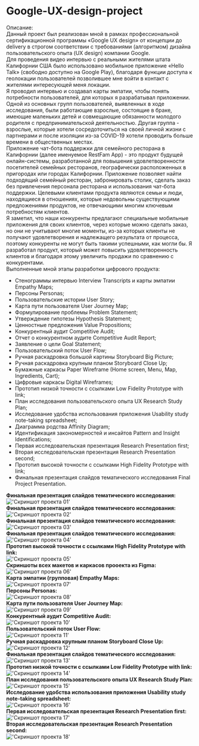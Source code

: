 # Google-UX-design-project

Описание:<br />
Данный проект был реализован мной в рамках профессиональной сертификационной программы «Google UX design» от концепции до delivery в строгом соответствии с требованиями (алгоритмом) дизайна пользовательского опыта (UX design) компании Google.<br />
Для проведения видео интервью с реальными жителями штата Калифорнии США было использовано мобильное приложение «Hello Talk» (свободно доступно на Google Play), благодаря функции доступа к геолокации пользователей позволившее мне войти в контакт с жителями интересующей меня локации.<br />
Я проводил интервью и создавал карты эмпатии, чтобы понять потребности пользователей, для которых я разрабатывал приложении. Одной из основных групп пользователей, выявленных в ходе исследования, были работающие взрослые, состоящие в браке, имеющие маленьких детей и совмещающие обязанности молодого родителя с предпринимательской деятельностью. Другая группа - взрослые, которые хотели сосредоточиться на своей личной жизни с партнерами и после изоляции из-за COVID-19 хотели проводить больше времени в общественных местах.<br />
Приложение чат-бота поддержки для семейного ресторана в Калифорнии (далее именуемое RestFam App) - это продукт будущей онлайн-системы, разработанной для повышения удовлетворенности посетителей семейных ресторанов, географически расположенных в пригородах или городах Калифорнии. Приложение позволяет найти подходящий семейный ресторан, забронировать столик, сделать заказ без привлечения персонала ресторана и использования чат-бота поддержки. Целевыми клиентами продукта являются семьи и люди, находящиеся в отношениях, которые недовольны существующими предложениями продуктов, не отвечающими многим ключевым потребностям клиентов.<br />
Я заметил, что наши конкуренты предлагают специальные мобильные приложения для своих клиентов, через которые можно сделать заказ, но они не учитывают многие моменты, из-за которых клиенты не получают удовлетворения и надлежащего результата от процесса, поэтому конкуренты не могут быть такими успешными, как могли бы. Я разработал продукт, который может повысить удовлетворенность клиентов и благодаря этому увеличить продажи по сравнению с конкурентами.<br />
Выполненные мной этапы разработки цифрового продукта:<br />

- Стенограммы интервью Interview Transcripts и карты эмпатии Empathy Maps;<br />
- Персоны Personas;<br />
- Пользовательские истории User Story;<br />
- Карта пути пользователя User Journey Map;<br />
- Формулирование проблемы Problem Statement;<br />
- Утверждение гипотезы Hypothesis Statement;<br />
- Ценностные предложения Value Propositions;<br />
- Конкурентный аудит Competitive Audit;<br />
- Отчет о конкурентном аудите Competitive Audit Report;<br />
- Заявление о цели Goal Statement;<br />
- Пользовательский поток User Flow;<br />
- Ручная раскадровка большой картины Storyboard Big Picture;<br />
- Ручная раскадровка крупным планом Storyboard Close Up;<br />
- Бумажные каркасы Paper Wireframe (Home screen, Menu, Map, Ingredients, Cart);<br />
- Цифровые каркасы Digital Wireframes;<br />
- Прототип низкой точности с ссылками Low Fidelity Prototype with link;<br />
- План исследования пользовательского опыта UX Research Study Plan;<br />
- Исследование удобства использования приложения Usability study note-taking spreadsheet;<br />
- Диаграмма родства Affinity Diagram;<br />
- Идентификация закономерностей и инсайтов Pattern and Insight Identifications;<br />
- Первая исследовательская презентация Research Presentation first;<br />
- Вторая исследовательская презентация Research Presentation second;<br />
- Прототип высокой точности с ссылками High Fidelity Prototype with link;<br />
- Финальная презентация слайдов тематического исследования Final Project Presentation.<br />

**Финальная презентация слайдов тематического исследования:**<br />
!['Скриншот проекта 01'](img-for-readme-file/screenshot01.PNG)<br />
**Финальная презентация слайдов тематического исследования:**<br />
!['Скриншот проекта 02'](img-for-readme-file/screenshot02.PNG)<br />
**Финальная презентация слайдов тематического исследования:**<br />
!['Скриншот проекта 03'](img-for-readme-file/screenshot03.PNG)<br />
**Финальная презентация слайдов тематического исследования:**<br />
!['Скриншот проекта 04'](img-for-readme-file/screenshot04.PNG)<br />
**Прототип высокой точности с ссылками High Fidelity Prototype with link:**<br />
!['Скриншот проекта 05'](img-for-readme-file/screenshot05.PNG)<br />
**Скриншоты всех макетов и каркасов прооекта из Figma:**<br />
!['Скриншот проекта 06'](img-for-readme-file/screenshot06.PNG)<br />
**Карта эмпатии (групповая) Empathy Maps:**<br />
!['Скриншот проекта 07'](img-for-readme-file/screenshot07.PNG)<br />
**Персоны Personas:**<br />
!['Скриншот проекта 08'](img-for-readme-file/screenshot08.PNG)<br />
**Карта пути пользователя User Journey Map:**<br />
!['Скриншот проекта 09'](img-for-readme-file/screenshot09.PNG)<br />
**Конкурентный аудит Competitive Audit:**<br />
!['Скриншот проекта 10'](img-for-readme-file/screenshot10.PNG)<br />
**Пользовательский поток User Flow:**<br />
!['Скриншот проекта 11'](img-for-readme-file/screenshot11.PNG)<br />
**Ручная раскадровка крупным планом Storyboard Close Up:**<br />
!['Скриншот проекта 12'](img-for-readme-file/screenshot12.PNG)<br />
**Финальная презентация слайдов тематического исследования:**<br />
!['Скриншот проекта 13'](img-for-readme-file/screenshot13.PNG)<br />
**Прототип низкой точности с ссылками Low Fidelity Prototype with link:**<br />
!['Скриншот проекта 14'](img-for-readme-file/screenshot14.PNG)<br />
**План исследования пользовательского опыта UX Research Study Plan:**<br />
!['Скриншот проекта 15'](img-for-readme-file/screenshot15.PNG)<br />
**Исследование удобства использования приложения Usability study note-taking spreadsheet:**<br />
!['Скриншот проекта 16'](img-for-readme-file/screenshot16.PNG)<br />
**Первая исследовательская презентация Research Presentation first:**<br />
!['Скриншот проекта 17'](img-for-readme-file/screenshot17.PNG)<br />
**Вторая исследовательская презентация Research Presentation second:**<br />
!['Скриншот проекта 18'](img-for-readme-file/screenshot18.PNG)<br />
